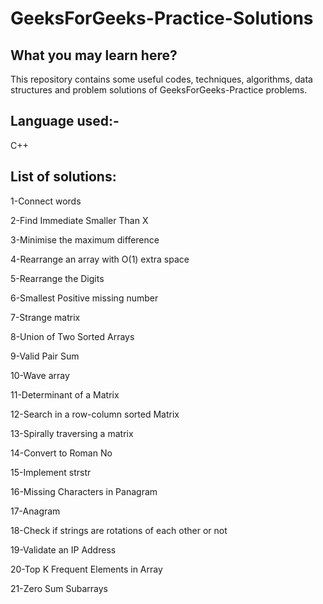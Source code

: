 # GeeksForGeeks-Practice-Solutions

## What you may learn here?

This repository contains some useful codes, techniques, algorithms, data structures and problem solutions of GeeksForGeeks-Practice problems.

## Language used:-
C++

## List of solutions:

1-Connect words

2-Find Immediate Smaller Than X

3-Minimise the maximum difference

4-Rearrange an array with O(1) extra space

5-Rearrange the Digits

6-Smallest Positive missing number

7-Strange matrix

8-Union of Two Sorted Arrays

9-Valid Pair Sum

10-Wave array

11-Determinant of a Matrix

12-Search in a row-column sorted Matrix

13-Spirally traversing a matrix

14-Convert to Roman No

15-Implement strstr 

16-Missing Characters in Panagram

17-Anagram 

18-Check if strings are rotations of each other or not

19-Validate an IP Address

20-Top K Frequent Elements in Array

21-Zero Sum Subarrays

